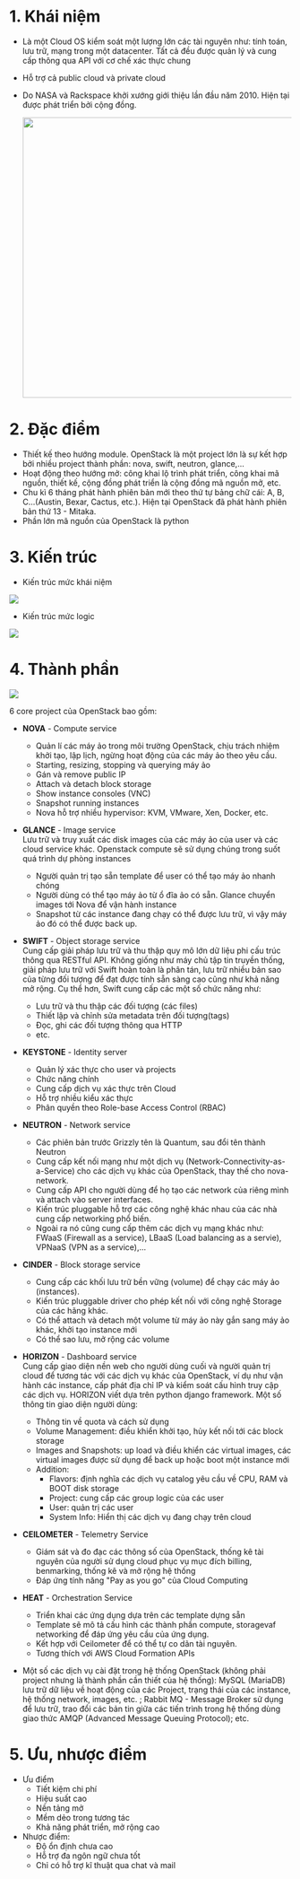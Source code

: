 # 1. Khái niệm
- Là một Cloud OS kiểm soát một lượng lớn các tài nguyên như: tính toán, lưu trữ, mạng trong một datacenter. Tất cả đều được quản lý và cung cấp thông qua API với cơ chế xác thực chung
- Hỗ trợ cả public cloud và private cloud
- Do NASA và Rackspace khởi xướng giới thiệu lần đầu năm 2010. Hiện tại được phát triển bởi cộng đồng.

    <image src="https://images.viblo.asia/cb937627-7f61-452e-a27a-8d32f2b46d8d.png" width="500">

# 2. Đặc điểm
- Thiết kế theo hướng module. OpenStack là một project lớn là sự kết hợp bởi nhiều project thành phần: nova, swift, neutron, glance,...
- Hoạt động theo hướng mở: công khai lộ trình phát triển, công khai mã nguồn, thiết kế, cộng đồng phát triển là cộng đồng mã nguồn mở, etc.
- Chu kì 6 tháng phát hành phiên bản mới theo thứ tự bảng chữ cái: A, B, C...(Austin, Bexar, Cactus, etc.). Hiện tại OpenStack đã phát hành phiên bản thứ 13 - Mitaka.
- Phần lớn mã nguồn của OpenStack là python

# 3. Kiến trúc
- Kiến trúc mức khái niệm

<image src="https://docs.openstack.org/install-guide/_images/openstack_kilo_conceptual_arch.png">

- Kiến trúc mức logic

<image src="https://docs.openstack.org/install-guide/_images/openstack-arch-kilo-logical-v1.png">

# 4. Thành phần

<image src="https://www.openstack.org/assets/openstack-map/openstack-map-v20210201.svg">

6 core project của OpenStack bao gồm:
- **NOVA** - Compute service 
  - Quản lí các máy ảo trong môi trường OpenStack, chịu trách nhiệm khởi tạo, lập lịch, ngừng hoạt động của các máy ảo theo yêu cầu.
  - Starting, resizing, stopping và querying máy ảo
  - Gán và remove public IP
  - Attach và detach block storage
  - Show instance consoles (VNC)
  - Snapshot running instances
  - Nova hỗ trợ nhiều hypervisor: KVM, VMware, Xen, Docker, etc.

- **GLANCE** - Image service <br>
  Lưu trữ và truy xuất các disk images của các máy ảo của user và các cloud service khác. Openstack compute sẽ sử dụng chúng trong suốt quá trình dự phòng instances
  - Người quản trị tạo sẵn template để user có thể tạo máy ảo nhanh chóng
  - Người dùng có thể tạo máy ảo từ ổ đĩa ảo có sẵn. Glance chuyển images tới Nova để vận hành instance
  - Snapshot từ các instance đang chạy có thể được lưu trữ, vì vậy máy ảo đó có thể được back up.

- **SWIFT** - Object storage service <br>
  Cung cấp giải pháp lưu trữ và thu thập quy mô lớn dữ liệu phi cấu trúc thông qua RESTful API. Không giống như máy chủ tập tin truyền thống, giải pháp lưu trữ với Swift hoàn toàn là phân tán, lưu trữ nhiều bản sao của từng đối tượng để đạt được tính sẵn sàng cao cũng như khả năng mở rộng. Cụ thể hơn, Swift cung cấp các một số chức năng như:
  - Lưu trữ và thu thập các đối tượng (các files)
  - Thiết lập và chỉnh sửa metadata trên đối tượng(tags)
  - Đọc, ghi các đối tượng thông qua HTTP
  - etc.

- **KEYSTONE** - Identity server
  - Quản lý xác thực cho user và projects
  - Chức năng chính
  - Cung cấp dịch vụ xác thực trên Cloud
  - Hỗ trợ nhiều kiểu xác thực
  - Phân quyền theo Role-base Access Control (RBAC)

- **NEUTRON** - Network service
  - Các phiên bản trước Grizzly tên là Quantum, sau đổi tên thành Neutron
  - Cung cấp kết nối mạng như một dịch vụ (Network-Connectivity-as-a-Service) cho các dịch vụ khác của OpenStack, thay thế cho nova-network.
  - Cung cấp API cho người dùng để họ tạo các network của riêng mình và attach vào server interfaces.
  - Kiến trúc pluggable hỗ trợ các công nghệ khác nhau của các nhà cung cấp networking phổ biến.
  - Ngoài ra nó cũng cung cấp thêm các dịch vụ mạng khác như: FWaaS (Firewall as a service), LBaaS (Load balancing as a servie), VPNaaS (VPN as a service),...

- **CINDER** - Block storage service
  - Cung cấp các khối lưu trữ bền vững (volume) để chạy các máy ảo (instances).
  - Kiến trúc pluggable driver cho phép kết nối với công nghệ Storage của các hãng khác.
  - Có thể attach và detach một volume từ máy ảo này gắn sang máy ảo khác, khởi tạo instance mới
  - Có thể sao lưu, mở rộng các volume

- **HORIZON** - Dashboard service <br>
  Cung cấp giao diện nền web cho người dùng cuối và người quản trị cloud để tương tác với các dịch vụ khác của OpenStack, ví dụ như vận hành các instance, cấp phát địa chỉ IP và kiểm soát cấu hình truy cập các dịch vụ. HORIZON viết dựa trên python django framework. Một số thông tin giao diện người dùng:
  - Thông tin về quota và cách sử dụng
  - Volume Management: điều khiển khởi tạo, hủy kết nối tới các block storage
  - Images and Snapshots: up load và điều khiển các virtual images, các virtual images được sử dụng để back up hoặc boot một instance mới
  - Addition:
    - Flavors: định nghĩa các dịch vụ catalog yêu cầu về CPU, RAM và BOOT disk storage
    - Project: cung cấp các group logic của các user
    - User: quản trị các user
    - System Info: Hiển thị các dịch vụ đang chạy trên cloud

- **CEILOMETER** - Telemetry Service
  - Giám sát và đo đạc các thông số của OpenStack, thống kê tài nguyên của người sử dụng cloud phục vụ mục đích billing, benmarking, thống kê và mở rộng hệ thống
  - Đáp ứng tính năng "Pay as you go" của Cloud Computing

- **HEAT** - Orchestration Service
  - Triển khai các ứng dụng dựa trên các template dựng sẵn
  - Template sẽ mô tả cấu hình các thành phần compute, storagevaf networking để đáp ứng yêu cầu của ứng dụng.
  - Kết hợp với Ceilometer để có thể tự co dãn tài nguyên.
  - Tương thích với AWS Cloud Formation APIs

- Một số các dịch vụ cài đặt trong hệ thống OpenStack (không phải project nhưng là thành phần cần thiết của hệ thống): MySQL (MariaDB) lưu trữ dữ liệu về hoạt động của các Project, trạng thái của các instance, hệ thống network, images, etc. ; Rabbit MQ - Message Broker sử dụng để lưu trữ, trao đổi các bản tin giữa các tiến trình trong hệ thống dùng giao thức AMQP (Advanced Message Queuing Protocol); etc.

# 5. Ưu, nhược điểm
- Ưu điểm
  - Tiết kiệm chi phí
  - Hiệu suất cao
  - Nền tảng mở
  - Mềm dẻo trong tương tác
  - Khả năng phát triển, mở rộng cao
- Nhược điểm:
  - Độ ổn định chưa cao
  - Hỗ trợ đa ngôn ngữ chưa tốt
  - Chỉ có hỗ trợ kĩ thuật qua chat và mail
